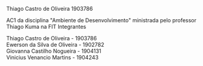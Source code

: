 Thiago Castro de Oliveira 1903786  


AC1 da disciplina "Ambiente de Desenvolvimento" ministrada pelo professor Thiago Kuma na FIT
Integrantes

Thiago Castro de Oliveira - 1903786    
Ewerson da Silva  de Oliveira - 1902782  
Giovanna Castilho Nogueira - 1904131  
Vinicius Venancio Martins - 1904243  


